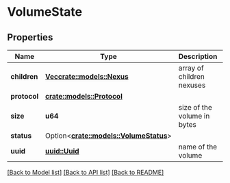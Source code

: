 # VolumeState

## Properties

Name | Type | Description | Notes
------------ | ------------- | ------------- | -------------
**children** | [**Vec<crate::models::Nexus>**](Nexus.md) | array of children nexuses | 
**protocol** | [**crate::models::Protocol**](Protocol.md) |  | 
**size** | **u64** | size of the volume in bytes | 
**status** | Option<[**crate::models::VolumeStatus**](VolumeStatus.md)> |  | [optional]
**uuid** | [**uuid::Uuid**](uuid::Uuid.md) | name of the volume | 

[[Back to Model list]](../README.md#documentation-for-models) [[Back to API list]](../README.md#documentation-for-api-endpoints) [[Back to README]](../README.md)


